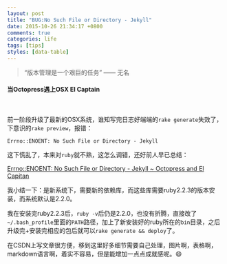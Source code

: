 ```yaml
---
layout: post
title: "BUG:No Such File or Directory - Jekyll"
date: 2015-10-26 21:34:17 +0800
comments: true
categories: life
tags: [tips]
styles: [data-table]
---
```


> “版本管理是一个艰巨的任务” —— 无名


#### **当Octopress遇上OSX EI Captain**
<br>

前一阶段升级了最新的OSX系统，谁知写完日志好端端的`rake generate`失效了，下意识的`rake preview`，报错：

```
Errno::ENOENT: No Such File or Directory - Jekyll 
```

这下慌乱了，本来对`ruby`就不熟，这怎么调错，还好前人早已总结：

[Errno::ENOENT: No Such File or Directory - Jekyll ~ Octopress and El Capitan](http://schalkneethling.github.io/blog/2015/10/16/errno-enoent-no-such-file-or-directory-jekyll-octopress-el-capitan/)

我小结一下：是新系统下，需要新的依赖库，而这些库需要ruby2.2.3的版本安装，而系统默认是2.2.0。

我在安装完ruby2.2.3后，`ruby -v`后仍是2.2.0，也没有折腾，直接改了`~/.bash_profile`里面的`PATH`路径，加上了新安装好的ruby所在的`bin`目录，之后升级完+安装完相应的包后就可以`rake generate && deploy`了。

在CSDN上写文章很方便，移到这里好多细节需要自己处理，图片啊，表格啊，markdown语言啊，着实不容易，但是能增加一点点成就感呢。😄


